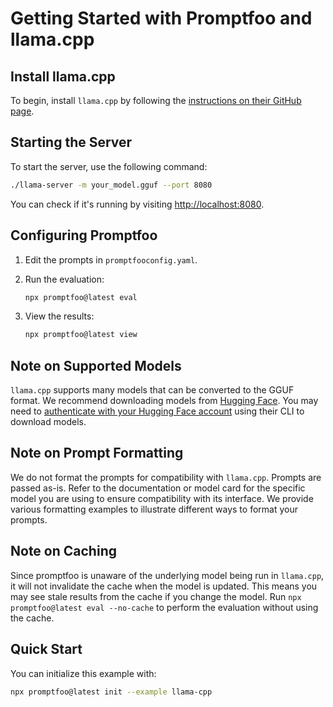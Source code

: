 # Getting Started with Promptfoo and llama.cpp

## Install llama.cpp

To begin, install `llama.cpp` by following the [instructions on their GitHub page](https://github.com/ggerganov/llama.cpp).

## Starting the Server

To start the server, use the following command:

```bash
./llama-server -m your_model.gguf --port 8080
```

You can check if it's running by visiting [http://localhost:8080](http://localhost:8080).

## Configuring Promptfoo

1. Edit the prompts in `promptfooconfig.yaml`.
2. Run the evaluation:

   ```sh
   npx promptfoo@latest eval
   ```

3. View the results:

   ```sh
   npx promptfoo@latest view
   ```

## Note on Supported Models

`llama.cpp` supports many models that can be converted to the GGUF format. We recommend downloading models from [Hugging Face](https://huggingface.co/models?library=gguf). You may need to [authenticate with your Hugging Face account](https://huggingface.co/docs/huggingface_hub/en/guides/cli) using their CLI to download models.

## Note on Prompt Formatting

We do not format the prompts for compatibility with `llama.cpp`. Prompts are passed as-is. Refer to the documentation or model card for the specific model you are using to ensure compatibility with its interface. We provide various formatting examples to illustrate different ways to format your prompts.

## Note on Caching

Since promptfoo is unaware of the underlying model being run in `llama.cpp`, it will not invalidate the cache when the model is updated. This means you may see stale results from the cache if you change the model. Run `npx promptfoo@latest eval --no-cache` to perform the evaluation without using the cache.

## Quick Start

You can initialize this example with:

```bash
npx promptfoo@latest init --example llama-cpp
```
